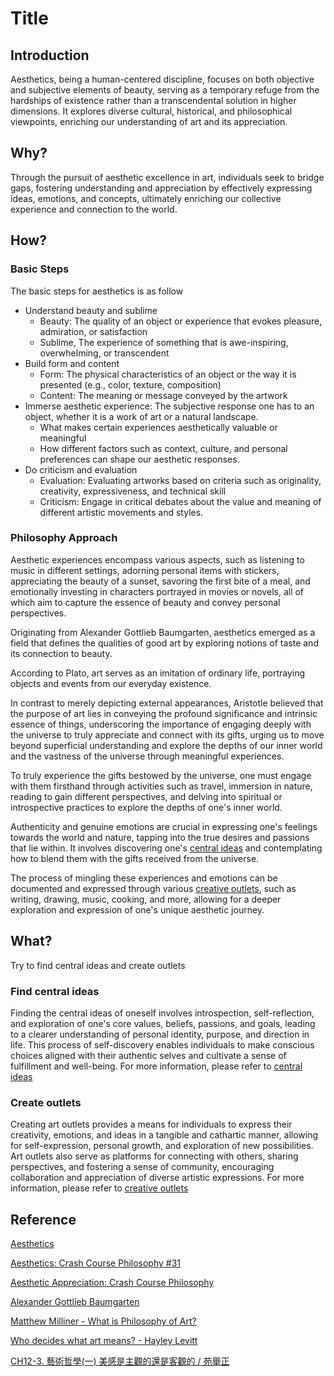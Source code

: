 # Title

## Introduction

Aesthetics, being a human-centered discipline, focuses on both objective and subjective elements of beauty, serving as a temporary refuge from the hardships of existence rather than a transcendental solution in higher dimensions. It explores diverse cultural, historical, and philosophical viewpoints, enriching our understanding of art and its appreciation.

## Why?

Through the pursuit of aesthetic excellence in art, individuals seek to bridge gaps, fostering understanding and appreciation by effectively expressing ideas, emotions, and concepts, ultimately enriching our collective experience and connection to the world.

## How?

### Basic Steps

The basic steps for aesthetics is as follow

* Understand beauty and sublime
  * Beauty: The quality of an object or experience that evokes pleasure, admiration, or satisfaction
  * Sublime, The experience of something that is awe-inspiring, overwhelming, or transcendent
* Build form and content
  * Form: The physical characteristics of an object or the way it is presented (e.g., color, texture, composition)
  * Content: The meaning or message conveyed by the artwork
* Immerse aesthetic experience: The subjective response one has to an object, whether it is a work of art or a natural landscape.
  * What makes certain experiences aesthetically valuable or meaningful
  * How different factors such as context, culture, and personal preferences can shape our aesthetic responses.
* Do criticism and evaluation
  * Evaluation: Evaluating artworks based on criteria such as originality, creativity, expressiveness, and technical skill
  * Criticism: Engage in critical debates about the value and meaning of different artistic movements and styles.

### Philosophy Approach

Aesthetic experiences encompass various aspects, such as listening to music in different settings, adorning personal items with stickers, appreciating the beauty of a sunset, savoring the first bite of a meal, and emotionally investing in characters portrayed in movies or novels, all of which aim to capture the essence of beauty and convey personal perspectives.

Originating from Alexander Gottlieb Baumgarten, aesthetics emerged as a field that defines the qualities of good art by exploring notions of taste and its connection to beauty.

According to Plato, art serves as an imitation of ordinary life, portraying objects and events from our everyday existence.

In contrast to merely depicting external appearances, Aristotle believed that the purpose of art lies in conveying the profound significance and intrinsic essence of things, underscoring the importance of engaging deeply with the universe to truly appreciate and connect with its gifts, urging us to move beyond superficial understanding and explore the depths of our inner world and the vastness of the universe through meaningful experiences.

To truly experience the gifts bestowed by the universe, one must engage with them firsthand through activities such as travel, immersion in nature, reading to gain different perspectives, and delving into spiritual or introspective practices to explore the depths of one's inner world.

Authenticity and genuine emotions are crucial in expressing one's feelings towards the world and nature, tapping into the true desires and passions that lie within. It involves discovering one's [central ideas]({{site.baseurl}}/aesthetics/2023/04/29/central-ideas.html) and contemplating how to blend them with the gifts received from the universe.

The process of mingling these experiences and emotions can be documented and expressed through various [creative outlets]({{site.baseurl}}/aesthetics/2023/04/29/creative-outlets.html), such as writing, drawing, music, cooking, and more, allowing for a deeper exploration and expression of one's unique aesthetic journey.

## What?

Try to find central ideas and create outlets

### Find central ideas

Finding the central ideas of oneself involves introspection, self-reflection, and exploration of one's core values, beliefs, passions, and goals, leading to a clearer understanding of personal identity, purpose, and direction in life. This process of self-discovery enables individuals to make conscious choices aligned with their authentic selves and cultivate a sense of fulfillment and well-being. For more information, please refer to [central ideas]({{site.baseurl}}/aesthetics/2023/04/29/central-ideas.html)

### Create outlets

Creating art outlets provides a means for individuals to express their creativity, emotions, and ideas in a tangible and cathartic manner, allowing for self-expression, personal growth, and exploration of new possibilities. Art outlets also serve as platforms for connecting with others, sharing perspectives, and fostering a sense of community, encouraging collaboration and appreciation of diverse artistic expressions. For more information, please refer to [creative outlets]({{site.baseurl}}/aesthetics/2023/04/29/creative-outlets.html)

## Reference

[Aesthetics](https://en.wikipedia.org/wiki/Aesthetics)

[Aesthetics: Crash Course Philosophy #31](https://www.youtube.com/watch?v=gDL4Zf2yEa4)

[Aesthetic Appreciation: Crash Course Philosophy](https://www.youtube.com/watch?v=NZ5duzln2wI)

[Alexander Gottlieb Baumgarten](https://en.wikipedia.org/wiki/Alexander_Gottlieb_Baumgarten)

[Matthew Milliner - What is Philosophy of Art?](https://www.youtube.com/watch?v=oY5flAo6TrM)

[Who decides what art means? - Hayley Levitt](https://www.youtube.com/watch?v=HoXyw909Qu0)

[CH12-3. 藝術哲學(一) 美感是主觀的還是客觀的 / 苑舉正](https://www.youtube.com/watch?v=NWRr0APNS0s)
